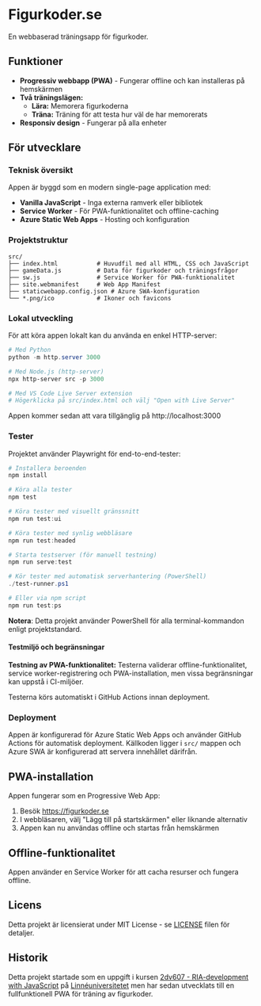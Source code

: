 # Figurkoder.se

En webbaserad träningsapp för figurkoder.

## Funktioner

- **Progressiv webbapp (PWA)** - Fungerar offline och kan installeras på hemskärmen
- **Två träningslägen:**
  - **Lära:** Memorera figurkoderna
  - **Träna:** Träning för att testa hur väl de har memorerats
- **Responsiv design** - Fungerar på alla enheter

## För utvecklare

### Teknisk översikt

Appen är byggd som en modern single-page application med:
- **Vanilla JavaScript** - Inga externa ramverk eller bibliotek
- **Service Worker** - För PWA-funktionalitet och offline-caching
- **Azure Static Web Apps** - Hosting och konfiguration

### Projektstruktur
```
src/
├── index.html           # Huvudfil med all HTML, CSS och JavaScript
├── gameData.js          # Data för figurkoder och träningsfrågor
├── sw.js                # Service Worker för PWA-funktionalitet
├── site.webmanifest     # Web App Manifest
├── staticwebapp.config.json # Azure SWA-konfiguration
└── *.png/ico            # Ikoner och favicons
```

### Lokal utveckling

För att köra appen lokalt kan du använda en enkel HTTP-server:

```powershell
# Med Python
python -m http.server 3000

# Med Node.js (http-server)
npx http-server src -p 3000

# Med VS Code Live Server extension
# Högerklicka på src/index.html och välj "Open with Live Server"
```

Appen kommer sedan att vara tillgänglig på http://localhost:3000

### Tester

Projektet använder Playwright för end-to-end-tester:

```powershell
# Installera beroenden
npm install

# Köra alla tester
npm test

# Köra tester med visuellt gränssnitt
npm run test:ui

# Köra tester med synlig webbläsare
npm run test:headed

# Starta testserver (för manuell testning)
npm run serve:test

# Kör tester med automatisk serverhantering (PowerShell)
./test-runner.ps1

# Eller via npm script
npm run test:ps
```

**Notera**: Detta projekt använder PowerShell för alla terminal-kommandon enligt projektstandard.

#### Testmiljö och begränsningar

**Testning av PWA-funktionalitet:**
Testerna validerar offline-funktionalitet, service worker-registrering och PWA-installation, men vissa begränsningar kan uppstå i CI-miljöer.

Testerna körs automatiskt i GitHub Actions innan deployment.

### Deployment

Appen är konfigurerad för Azure Static Web Apps och använder GitHub Actions för automatisk deployment. Källkoden ligger i `src/` mappen och Azure SWA är konfigurerad att servera innehållet därifrån.

## PWA-installation

Appen fungerar som en Progressive Web App:
1. Besök https://figurkoder.se
2. I webbläsaren, välj "Lägg till på startskärmen" eller liknande alternativ
3. Appen kan nu användas offline och startas från hemskärmen

## Offline-funktionalitet

Appen använder en Service Worker för att cacha resurser och fungera offline.

## Licens

Detta projekt är licensierat under MIT License - se [LICENSE](LICENSE) filen för detaljer.

## Historik

Detta projekt startade som en uppgift i kursen [2dv607 - RIA-development with JavaScript](https://coursepress.lnu.se/kurs/ria-utveckling-med-javascript/) på [Linnéuniversitetet](https://coursepress.lnu.se/program/webbprogrammerare/) men har sedan utvecklats till en fullfunktionell PWA för träning av figurkoder.
